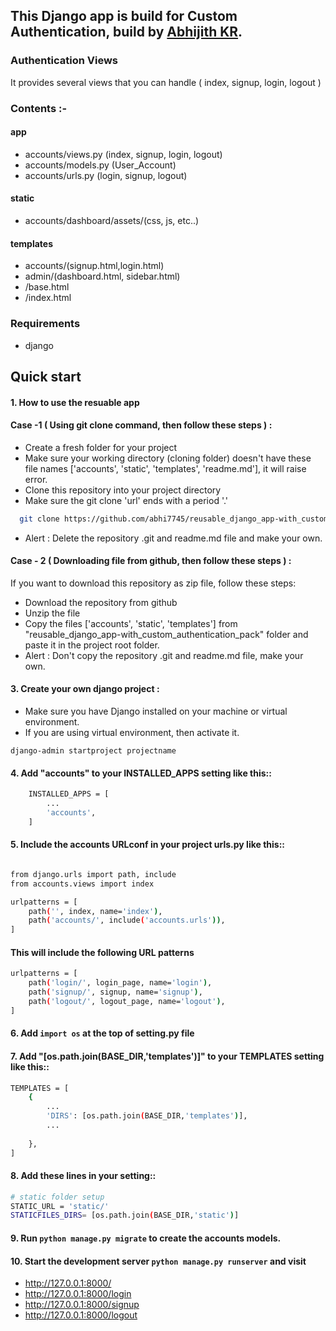 ## This Django app is build for Custom Authentication, build by [Abhijith KR](https://github.com/abhi7745).

### Authentication Views
It provides several views that you can handle ( index, signup, login, logout )

### Contents :-

#### app
- accounts/views.py (index, signup, login, logout)
- accounts/models.py (User_Account)
- accounts/urls.py (login, signup, logout)

#### static
- accounts/dashboard/assets/(css, js, etc..)

#### templates
- accounts/(signup.html,login.html)
- admin/(dashboard.html, sidebar.html)
- /base.html
- /index.html

### Requirements
- django

Quick start
-----------

#### 1. How to use the resuable app
#### Case -1 ( Using git clone command, then follow these steps ) :
- Create a fresh folder for your project 
- Make sure your working directory (cloning folder) doesn't have these file names ['accounts', 'static', 'templates', 'readme.md'], it will raise error.
- Clone this repository into your project directory
- Make sure the git clone 'url' ends with a period '.' 

```bash
  git clone https://github.com/abhi7745/reusable_django_app-with_custom_authentication_pack.git .
```
- Alert : Delete the repository .git and readme.md file and make your own.

#### Case - 2 ( Downloading file from github, then follow these steps ) :
If you want to download this repository as zip file, follow these steps:
- Download the repository from github
- Unzip the file
- Copy the files ['accounts', 'static', 'templates'] from "reusable_django_app-with_custom_authentication_pack" folder and paste it in the project root folder. 
- Alert : Don't copy the repository .git and readme.md file, make your own.

#### 3. Create your own django project :
- Make sure you have Django installed on your machine or virtual environment.
- If you are using virtual environment, then activate it.

```django-admin startproject projectname```

#### 4. Add "accounts" to your INSTALLED_APPS setting like this::

``` bash
    INSTALLED_APPS = [
        ...
        'accounts',
    ]
```


#### 5. Include the accounts URLconf in your project urls.py like this::

```bash

from django.urls import path, include
from accounts.views import index

urlpatterns = [
    path('', index, name='index'),
    path('accounts/', include('accounts.urls')),
]
```

#### This will include the following URL patterns
```bash
urlpatterns = [
    path('login/', login_page, name='login'),
    path('signup/', signup, name='signup'),
    path('logout/', logout_page, name='logout'),
]
```
#### 6. Add ```import os``` at the top of setting.py file

#### 7. Add "[os.path.join(BASE_DIR,'templates')]" to your TEMPLATES setting like this::

```bash
TEMPLATES = [
    {
        ...
        'DIRS': [os.path.join(BASE_DIR,'templates')],
        ...
       
    },
]
```
#### 8. Add these lines in your setting::
```bash
# static folder setup
STATIC_URL = 'static/'
STATICFILES_DIRS= [os.path.join(BASE_DIR,'static')]
```

#### 9. Run ``python manage.py migrate`` to create the accounts models.

#### 10. Start the development server ``python manage.py runserver`` and visit
- http://127.0.0.1:8000/
- http://127.0.0.1:8000/login
- http://127.0.0.1:8000/signup
- http://127.0.0.1:8000/logout